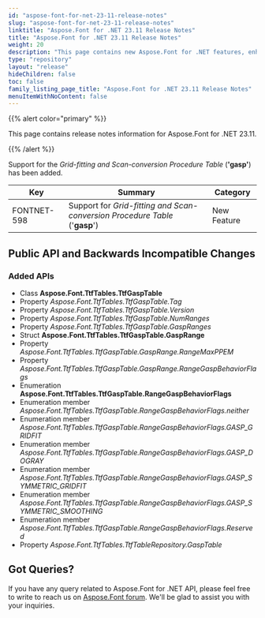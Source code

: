 ```yaml
---
id: "aspose-font-for-net-23-11-release-notes"
slug: "aspose-font-for-net-23-11-release-notes"
linktitle: "Aspose.Font for .NET 23.11 Release Notes"
title: "Aspose.Font for .NET 23.11 Release Notes"
weight: 20
description: "This page contains new Aspose.Font for .NET features, enhancement, and bug fixes in 2023, version 23.11."
type: "repository"
layout: "release"
hideChildren: false
toc: false
family_listing_page_title: "Aspose.Font for .NET 23.11 Release Notes"
menuItemWithNoContent: false
---
```


{{% alert color="primary" %}}

This page contains release notes information for Aspose.Font for .NET 23.11.

{{% /alert %}}

Support for the *Grid-fitting and Scan-conversion Procedure Table* (**'gasp'**) has been added.

| Key | Summary | Category |
|---|---|---|
| FONTNET-598 |  Support for *Grid-fitting and Scan-conversion Procedure Table* ('**gasp**') | New Feature |

## Public API and Backwards Incompatible Changes

### Added APIs
* Class **Aspose.Font.TtfTables.TtfGaspTable**
* Property *Aspose.Font.TtfTables.TtfGaspTable.Tag*
* Property  *Aspose.Font.TtfTables.TtfGaspTable.Version*
* Property *Aspose.Font.TtfTables.TtfGaspTable.NumRanges*
* Property *Aspose.Font.TtfTables.TtfGaspTable.GaspRanges*
* Struct **Aspose.Font.TtfTables.TtfGaspTable.GaspRange**
* Property *Aspose.Font.TtfTables.TtfGaspTable.GaspRange.RangeMaxPPEM*
* Property *Aspose.Font.TtfTables.TtfGaspTable.GaspRange.RangeGaspBehaviorFlags*
* Enumeration **Aspose.Font.TtfTables.TtfGaspTable.RangeGaspBehaviorFlags**
* Enumeration member *Aspose.Font.TtfTables.TtfGaspTable.RangeGaspBehaviorFlags.neither*
* Enumeration member *Aspose.Font.TtfTables.TtfGaspTable.RangeGaspBehaviorFlags.GASP_GRIDFIT*
* Enumeration member *Aspose.Font.TtfTables.TtfGaspTable.RangeGaspBehaviorFlags.GASP_DOGRAY*
* Enumeration member *Aspose.Font.TtfTables.TtfGaspTable.RangeGaspBehaviorFlags.GASP_SYMMETRIC_GRIDFIT*
* Enumeration member *Aspose.Font.TtfTables.TtfGaspTable.RangeGaspBehaviorFlags.GASP_SYMMETRIC_SMOOTHING*
* Enumeration member *Aspose.Font.TtfTables.TtfGaspTable.RangeGaspBehaviorFlags.Reserved*
* Property *Aspose.Font.TtfTables.TtfTableRepository.GaspTable*
## Got Queries?

If you have any query related to Aspose.Font for .NET API, please feel free to write to reach us on [Aspose.Font forum](https://forum.aspose.com/c/font/). We'll be glad to assist you with your inquiries.

